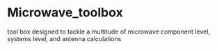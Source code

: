 # Microwave_toolbox
tool box designed to tackle a multitude of microwave component level, systems level, and antenna calculations

